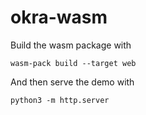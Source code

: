 # okra-wasm

Build the wasm package with

```
wasm-pack build --target web
```

And then serve the demo with

```
python3 -m http.server
```
